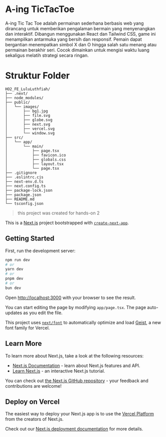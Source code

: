 # A-ing TicTacToe
<p>A-ing Tic Tac Toe adalah permainan sederhana berbasis web yang dirancang untuk memberikan pengalaman bermain yang menyenangkan dan interaktif. Dibangun menggunakan React dan Tailwind CSS, game ini menampilkan        antarmuka yang bersih dan responsif. Pemain dapat bergantian menempatkan simbol X dan O hingga salah satu menang atau permainan berakhir seri. Cocok dimainkan untuk mengisi waktu luang sekaligus melatih strategi        secara ringan.</p>

# Struktur Folder
```
HO2_FE_LuluLuthfiah/
├── .next/
├── node_modules/
├── public/
│   └── images/
│       ├── bg1.jpg
│       ├── file.svg
│       ├── globe.svg
│       ├── next.svg
│       ├── vercel.svg
│       └── window.svg
├── src/
│   └── app/
│       └── main/
│           ├── page.tsx
│           ├── favicon.ico
│           ├── globals.css
│           ├── layout.tsx
│           └── page.tsx
├── .gitignore
├── .eslintrc.cjs
├── next-env.d.ts
├── next.config.ts
├── package-lock.json
├── package.json
├── README.md
└── tsconfig.json
```
> this project was created for hands-on 2 

This is a [Next.js](https://nextjs.org) project bootstrapped with [`create-next-app`](https://nextjs.org/docs/app/api-reference/cli/create-next-app).

## Getting Started

First, run the development server:

```bash
npm run dev
# or
yarn dev
# or
pnpm dev
# or
bun dev
```

Open [http://localhost:3000](http://localhost:3000) with your browser to see the result.

You can start editing the page by modifying `app/page.tsx`. The page auto-updates as you edit the file.

This project uses [`next/font`](https://nextjs.org/docs/app/building-your-application/optimizing/fonts) to automatically optimize and load [Geist](https://vercel.com/font), a new font family for Vercel.

## Learn More

To learn more about Next.js, take a look at the following resources:

- [Next.js Documentation](https://nextjs.org/docs) - learn about Next.js features and API.
- [Learn Next.js](https://nextjs.org/learn) - an interactive Next.js tutorial.

You can check out [the Next.js GitHub repository](https://github.com/vercel/next.js) - your feedback and contributions are welcome!

## Deploy on Vercel

The easiest way to deploy your Next.js app is to use the [Vercel Platform](https://vercel.com/new?utm_medium=default-template&filter=next.js&utm_source=create-next-app&utm_campaign=create-next-app-readme) from the creators of Next.js.

Check out our [Next.js deployment documentation](https://nextjs.org/docs/app/building-your-application/deploying) for more details.

